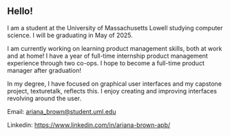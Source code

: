 ## Hello!

I am a student at the University of Massachusetts Lowell studying computer science. I will be graduating in May of 2025.

I am currently working on learning product management skills, both at work and at home!
I have a year of full-time internship product management experience through two co-ops.
I hope to become a full-time product manager after graduation!

In my degree, I have focused on graphical user interfaces and my capstone project, texturetalk, reflects this. I enjoy
creating and improving interfaces revolving around the user.

Email: ariana_brown@student.uml.edu

Linkedin: https://www.linkedin.com/in/ariana-brown-apb/

